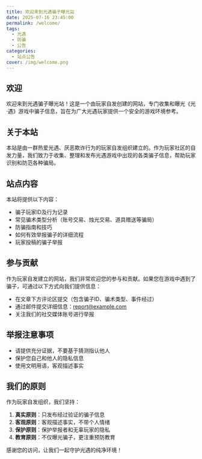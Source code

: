 ```yaml
---
title: 欢迎来到光遇骗子曝光站
date: 2025-07-16 23:45:00
permalink: /welcome/
tags: 
  - 光遇
  - 防骗
  - 公告
categories: 
  - 站点公告
cover: /img/welcome.png
---
```


## 欢迎

欢迎来到光遇骗子曝光站！这是一个由玩家自发创建的网站，专门收集和曝光《光·遇》游戏中骗子信息，旨在为广大光遇玩家提供一个安全的游戏环境参考。

## 关于本站

本站是由一群热爱光遇、厌恶欺诈行为的玩家自发组织建立的。作为玩家社区的自发力量，我们致力于收集、整理和发布光遇游戏中出现的各类骗子信息，帮助玩家识别和防范各种骗局。

## 站点内容

本站将提供以下内容：

- 骗子玩家ID及行为记录
- 常见骗术类型分析（账号交易、烛光交易、道具赠送等骗局）
- 防骗指南和技巧
- 如何有效举报骗子的详细流程
- 玩家投稿的骗子举报

## 参与贡献

作为玩家自发建立的网站，我们非常欢迎您的参与和贡献。如果您在游戏中遇到了骗子，可通过以下方式向我们提供信息：

- 在文章下方评论区提交（包含骗子ID、骗术类型、事件经过）
- 通过邮件提交详细信息：[report@example.com](mailto:report@example.com)
- 关注我们的社交媒体账号进行举报

## 举报注意事项

- 请提供充分证据，不要基于猜测指认他人
- 保护您自己和他人的隐私信息
- 使用文明用语，客观描述事实

## 我们的原则

作为玩家自发组织，我们坚持：

1. **真实原则**：只发布经过验证的骗子信息
2. **客观原则**：客观描述事实，不带个人情绪
3. **保护原则**：保护举报者和无辜玩家的隐私
4. **教育原则**：不仅曝光骗子，更注重预防教育

感谢您的访问，让我们一起守护光遇的纯净环境！ 